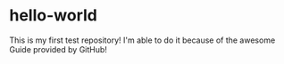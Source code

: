 # hello-world
This is my first test repository!
I'm able to do it because of the awesome Guide provided by GitHub!
